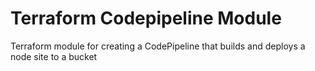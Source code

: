 # Terraform Codepipeline Module

Terraform module for creating a CodePipeline that builds and deploys a node site to a bucket
